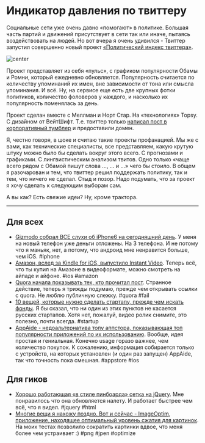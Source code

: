 # Индикатор давления по твиттеру

Социальные сети уже очень давно «помогают» в политике. Большая часть партий и движений присутствует в сети так или иначе, пытаясь воздействовать на людей. Но вот вчера я очень удивился - Твиттер запустил совершенно новый проект [«Политический индекс твиттера»](http://election.twitter.com/).

![center](https://img.skitch.com/20120802-jhkknse8hxw7mbrhnwjeeii458.png)

Проект представляет из себя «пульс», с графиком популярности Обамы и Ромни, который ежедневно обновляется. Популярность считается по количеству упоминаний их имен, вне зависимости от тона или смысла упоминания. И всё. Ну, на сервисе еще есть две крупных фотки политиков,  количество фоловеров у каждого, и насколько их популярность поменялась за день.

Проект сделан вместе с Меллман и Норт Стар. На «технологиях» Topsy. С дизайном от ВейтШифт. Т.е. твиттер только [написал пост в корпоративный тумблер](http://blog.twitter.com/2012/08/a-new-barometer-for-election.html) и предоставили домен.

Я, честно говоря, в шоке и считаю такие проекты профанацией. Мы же с вами, как технические специалисты, все представляем, какую крутую штуку можно было бы сделать вокруг этого всего. С прогнозами и графиками. С лингвистическим анализом твитов. Одно только «чаще всего рядом с Обамой пишут слова …, … и …» чего бы стоило. В общем я разочарован и тем, что твиттер решил поддержать политику, так и тем, что ничего не сделал. Стыд и позор. Надо подумать, что за проект я хочу сделать к следующим выборам сам.

А вы как? Есть свежие идеи? Ну, кроме трактора.

-----

## Для всех
* [Gizmodo собрал ВСЕ слухи об iPhone6 на сегодняшний день](http://gizmodo.com/5930100/apples-next-iphone-the-complete-rumor-roundup). У меня на новый телефон уже деньги отложены. На 3 телефона. И не потому что я маньяк, нет, а потому, что андроид мне ненравится больше, чем iOS. #iphone
* [Амазон, вслед за Kindle for iOS, выпустило Instant Video](http://allthingsd.com/20120801/amazon-brings-its-videos-to-the-ipad/). Теперь всё, что ты купил на Амазоне в видеоформате, можно смотреть на айпаде и айфоне. #ios #amazon
* [Quora начала показывать тех, кто прочитал пост](http://allthingsd.com/20120801/quora-will-now-publicly-show-who-has-read-a-post/). Странное действие, теперь я трижды подумаю, прежде чем открывать ссылки с quora. Не люблю публичную слежку. #quora #fail
* [10 вещей, которые нужно сделать стартапу, прежде чем искать фонды](http://www.vccafe.com/2012/07/30/fundraising-recommendations-for-startups-part-i/). Я бы сказал, что ни один из этих пунктов не касается русских стартапов. Хотя нет, пожалуй, видео ролик снимите, это полезно, почти всегда. #startup
* [AppAide - недоальтернатива топу аппстора, показывающая топ популярности приложений по их использованию](http://techcrunch.com/2012/08/01/appaide/). Вообще, идея простая и гениальная. Конечно usage горазо важнее, чем количество покупок. К сожалению, информация собирается только с устройств, на которых установлен (и один раз запущен) AppAide, так что точность пока смешная.  #appstore #ios

## Для гиков
* [Хорошо работающая «в стиле пинбоарда» сетка на jQuery](http://gridster.net/). Мне понравилось что она обновляется налету. И работает быстрее чем всё, что я видел. #jquery #html
* [Многие вещи я нахожу поздно. Вот и сейчас - ImageOptim, приложение, находящее оптимальный уровень сжатия для картинок](http://imageoptim.com/). На моих тестах позволило сократить картинки вдвое, что меня более чем устраивает :) #png #jpen #optimize
